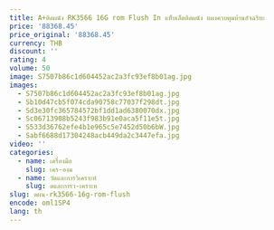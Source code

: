 ```yaml
---
title: A+ติดผนัง RK3566 16G rom Flush In แท็บเล็ตติดผนัง แผงควบคุมบ้านอัจฉริยะ
price: '88368.45'
price_original: '88368.45'
currency: THB
discount: ''
rating: 4
volume: 50
image: S7507b86c1d604452ac2a3fc93ef8b01ag.jpg
images:
  - S7507b86c1d604452ac2a3fc93ef8b01ag.jpg
  - Sb10d47cb5f074cda90758c77037f298dt.jpg
  - Sd3e30fc365784572bf1dd1ad6380070dx.jpg
  - Sc06713908b5243f983b91e0aca5f11e5t.jpg
  - S533d36762efe4b1e965c5e7452d50b6bW.jpg
  - Sabf6688d17304248acb449da2c3447efa.jpg
video: ''
categories:
  - name: เครื่องมือ
    slug: เคร-องม
  - name: วัดและการวิเคราะห์
    slug: ดและการว-เคราะห
slug: ดผน-rk3566-16g-rom-flush
encode: oml1SP4
lang: th
---
```

  